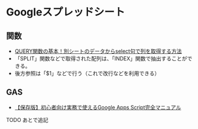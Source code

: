# Googleスプレッドシート

## 関数

- [QUERY関数の基本！別シートのデータからselect句で列を取得する方法](https://tonari-it.com/spreadsheet-query-select/)
- 「SPLIT」関数などで取得された配列は、「INDEX」関数で抽出することができる。
- 後方参照は「$1」などで行う（これで改行などを利用できる）

## GAS

- [【保存版】初心者向け実務で使えるGoogle Apps Script完全マニュアル](https://tonari-it.com/google-apps-script-manual/)

TODO あとで追記
